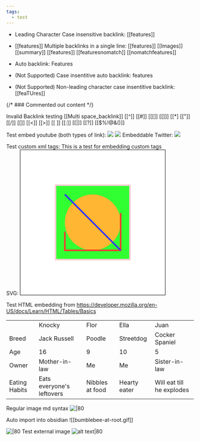 ```yaml
---
tags:
  - test
---
```

- Leading Character Case insensitive backlink: [[features]]

- [[features]] Multiple backlinks in a single line: [[features]] [[Images]] [[summary]] [[features]] [[featuresnomatch]] [[nomatchfeatures]]
- Auto backlink: Features
- (Not Supported) Case insentitive auto backlink: features 
- (Not Supported) Non-leading character case insentitive backlink: [[feaTUres]] 

{/* ### Commented out content */}

Invalid Backlink testing
[[Multi space_backlink]]
[[^]]
[[#]]
[[[]]
[[]]]
[[*]
[["]]
[[/]]
[[\]]
[[<]]
[[>]]
[[
]]
[[:]]
[[|]]
[[?]]
[[$%!@&()]]


Test embed youtube (both types of link):
![](https://youtu.be/aFBp0cZ79bQ?si=rdrrNxhVlJWzHpVw)
![](https://www.youtube.com/watch?v=aFBp0cZ79bQ)
Embeddable Twitter:
![](https://twitter.com/Kamulch_Art/status/1701131095805452583?s=23)

Test custom xml tags:
<AssumedAudience>
  This is a test for embedding custom tags
</AssumedAudience>
<br>
SVG:
<svg width="391" height="391" viewBox="-70.5 -70.5 391 391" xmlns="http://www.w3.org/2000/svg" xmlns:xlink="http://www.w3.org/1999/xlink">
  <rect fill="#fff" stroke="#000" x="-70" y="-70" width="390" height="390"/>
  <g opacity="0.8">
    <rect x="25" y="25" width="200" height="200" fill="lime" stroke-width="4" stroke="pink" />
    <circle cx="125" cy="125" r="75" fill="orange" />
    <polyline points="50,150 50,200 200,200 200,100" stroke="red" stroke-width="4" fill="none" />
    <line x1="50" y1="50" x2="200" y2="200" stroke="blue" stroke-width="4" />
  </g>
</svg>
<br>

Test HTML embedding from https://developer.mozilla.org/en-US/docs/Learn/HTML/Tables/Basics
<table>
  <tr>
    <td>&nbsp;</td>
    <td>Knocky</td>
    <td>Flor</td>
    <td>Ella</td>
    <td>Juan</td>
  </tr>
  <tr>
    <td>Breed</td>
    <td>Jack Russell</td>
    <td>Poodle</td>
    <td>Streetdog</td>
    <td>Cocker Spaniel</td>
  </tr>
  <tr>
    <td>Age</td>
    <td>16</td>
    <td>9</td>
    <td>10</td>
    <td>5</td>
  </tr>
  <tr>
    <td>Owner</td>
    <td>Mother-in-law</td>
    <td>Me</td>
    <td>Me</td>
    <td>Sister-in-law</td>
  </tr>
  <tr>
    <td>Eating Habits</td>
    <td>Eats everyone's leftovers</td>
    <td>Nibbles at food</td>
    <td>Hearty eater</td>
    <td>Will eat till he explodes</td>
  </tr>
</table>

Regular image md syntax
![|80](bumblebee-at-root.gif)

Auto import into obsidian
![[bumblebee-at-root.gif]]

![|80](bumblebee.gif)
Test external image
![alt text|80](https://upload.wikimedia.org/wikipedia/commons/thumb/0/0f/Grosser_Panda.JPG/1200px-Grosser_Panda.JPG "Panda Title")
